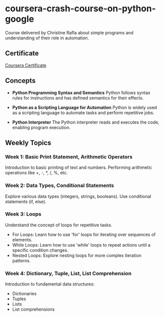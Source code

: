 # coursera-crash-course-on-python-google

Course delivered by Christine Rafla about simple programs and understanding of their role in automation.

## Certificate
[Coursera Certificate](https://www.coursera.org/account/accomplishments/verify/TSRGQ2NBBMEN)

## Concepts

- **Python Programming Syntax and Semantics**
  Python follows syntax rules for instructions and has defined semantics for their effects.

- **Python as a Scripting Language for Automation**
  Python is widely used as a scripting language to automate tasks and perform repetitive jobs.

- **Python Interpreter**
  The Python interpreter reads and executes the code, enabling program execution.

## Weekly Topics

### Week 1: Basic Print Statement, Arithmetic Operators
Introduction to basic printing of text and numbers.
Performing arithmetic operations like +, -, *, /, %, etc.

### Week 2: Data Types, Conditional Statements
Explore various data types (integers, strings, booleans).
Use conditional statements (if, else).

### Week 3: Loops
Understand the concept of loops for repetitive tasks.

- For Loops: Learn how to use 'for' loops for iterating over sequences of elements.
- While Loops: Learn how to use 'while' loops to repeat actions until a specific condition changes.
- Nested Loops: Explore nesting loops for more complex iteration patterns.

### Week 4: Dictionary, Tuple, List, List Comprehension
Introduction to fundamental data structures:

- Dictionaries
- Tuples
- Lists
- List comprehensions
